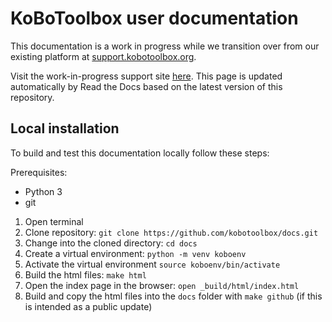 # KoBoToolbox user documentation

This documentation is a work in progress while we transition over from our existing platform at [support.kobotoolbox.org](https://support.kobotoolbox.org).

Visit the work-in-progress support site [here](https://kobotoolbox-documentation.readthedocs.io/en/latest/). This page is updated automatically by Read the Docs based on the latest version of this repository.

## Local installation 

To build and test this documentation locally follow these steps: 

Prerequisites: 
* Python 3
* git

1. Open terminal
1. Clone repository: `git clone https://github.com/kobotoolbox/docs.git`
1. Change into the cloned directory: `cd docs` 
1. Create a virtual environment: `python -m venv koboenv`
1. Activate the virtual environment `source koboenv/bin/activate`
1. Build the html files: `make html`
1. Open the index page in the browser: `open _build/html/index.html`
1. Build and copy the html files into the `docs` folder with `make github` (if this is intended as a public update)